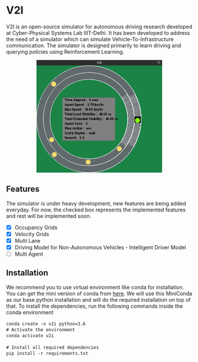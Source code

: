 # V2I

V2I is an open-source simulator for autonomous driving research developed at Cyber-Physical Systems Lab IIIT-Delhi. It has been developed to address the need of a simulator which can simulate Vehicle-To-Infrastructure communication. The simulator is designed primarily to learn driving and querying policies using Reinforcement Learning.

<p align="center">
  <img width="340" height="305" src="v2i/src/data/images/logo.gif">
</p>

## Features

The simulator is under heavy development, new features are being added everyday. For now, the checked box represents the implemented features and rest will be implemented soon.

- [x] Occupancy Grids
- [x] Velocity Grids
- [x] Multi Lane
- [x] Driving Model for Non-Autonomous Vehicles - Intelligent Driver Model
- [ ] Multi Agent

## Installation

We recommend you to use virtual environment like conda for installation. You can get the mini version of conda from [here](https://docs.conda.io/en/latest/miniconda.html). We will use this MiniConda as our base python installation and will do the required installation on top of that. To install the dependencies, run the following commands inside the conda environment

```
conda create -n v2i python=3.6
# Activate the environment
conda activate v2i

# Install all required dependencies
pip install -r requirements.txt

```
